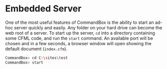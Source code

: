 # Embedded Server

One of the most useful features of CommandBox is the ability to start an ad-hoc server quickly and easily.  Any folder on your hard drive can become the web root of a server.  To start up the server, `cd` into a directory containing some CFML code, and run the `start` command.  An available port will be chosen and in a few seconds, a browser window will open showing the default document (`index.cfm`).

```bash
CommandBox> cd C:\sites\test
CommandBox> start
```